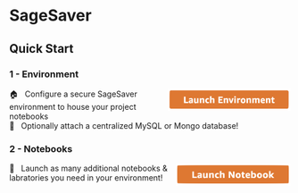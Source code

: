 # SageSaver

## Quick Start

### 1 - Environment

<a href="https://console.aws.amazon.com/cloudformation/home?region=us-west-2#/stacks/quickcreate?
         stackName=My%20SageSaver%20Environment
         &templateURL=https://sagesaver-cf-templates.s3.us-west-2.amazonaws.com/environment.yml">
  <img src="https://github.com/Cozieee/sagesaver/blob/master/assets/launch_environment.png" width=220 height=40 align="right"/>
</a>
<p>
  🏠 &nbsp Configure a secure SageSaver environment to house your project notebooks <br/>
  📂 &nbsp Optionally attach a centralized MySQL or Mongo database!
</p>

### 2 - Notebooks

<a href="https://console.aws.amazon.com/cloudformation/home?region=us-west-2#/stacks/quickcreate?
         stackName=My%20SageSaver%20Notebook
         &templateURL=https://sagesaver-cf-templates.s3.us-west-2.amazonaws.com/notebook.yml">
  <img src="https://github.com/Cozieee/sagesaver/blob/master/assets/launch_notebook.png" width=206 height=40 align="right"/>
</a>
<p>
  🚀 &nbsp Launch as many additional notebooks & labratories you need in your environment!
</p>

